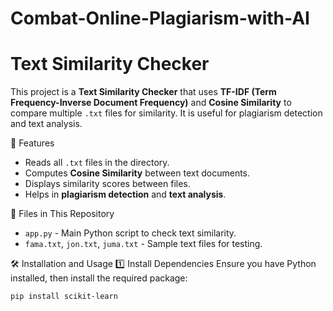 # Combat-Online-Plagiarism-with-AI
# Text Similarity Checker

This project is a **Text Similarity Checker** that uses **TF-IDF (Term Frequency-Inverse Document Frequency)** and **Cosine Similarity** to compare multiple `.txt` files for similarity. It is useful for plagiarism detection and text analysis.

 🚀 Features
- Reads all `.txt` files in the directory.
- Computes **Cosine Similarity** between text documents.
- Displays similarity scores between files.
- Helps in **plagiarism detection** and **text analysis**.

 📂 Files in This Repository
- `app.py` - Main Python script to check text similarity.
- `fama.txt`, `jon.txt`, `juma.txt` - Sample text files for testing.

 🛠️ Installation and Usage
 1️⃣ Install Dependencies
Ensure you have Python installed, then install the required package:
```sh
pip install scikit-learn
